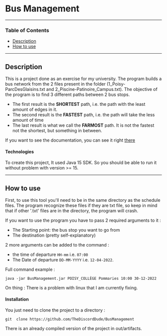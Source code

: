 # Bus Management

--- 

### Table of Contents 

- [Description](#description)
- [How to use](#how-to-use)

---
## Description

This is a project done as an exercise for my university. 
The program builds a bus network from the 2 files present in the folder (1_Poisy-ParcDesGlaisins.txt and 2_Piscine-Patinoire_Campus.txt).
The objective of the program is to find 3 different paths between 2 bus stops.

- The first result is the **SHORTEST** path, i.e. the path with the least amount of edges in it.
- The second result is the **FASTEST** path, i.e. the path will take the less amount of time
- The last result is what we call the **FARMOST** path. It is not the fastest not the shortest, but something in between.

If you want to see the documentation, you can see it right [there](https://thediscorddude.github.io/BusManagement/com/company/package-summary.html)

#### Technologies

To create this project, It used Java 15 SDK.
So you should be able to run it without problem with version >= 15.

---
## How to use

First, to use this tool you'll need to be in the same directory as the schedule files.
The program recognize these files if they are txt file, so keep in mind that if other '.txt' files are in the directory, the program will crash.

If you want to use the program you have to pass 2 required arguments to it : 
- The Starting point: the bus stop you want to go from
- The destination (pretty self-explanatory)

2 more arguments can be added to the command :
- the time of departure `HH-mm` i.e. `07:00`
- The Date of departure `DD-MM-YYYY` i.e. `12-04-2022`. 

Full command example :

`java -jar BusManagement.jar POISY_COLLÈGE Pommaries 10:00 30-12-2022`

On thing : There is a problem with linux that I am currently fixing.  

#### Installation

You just need to clone the project to a directory : 

`git  clone https://github.com/TheDiscordDude/BusManagement`

There is an already compiled version of the project in out/artifacts.
